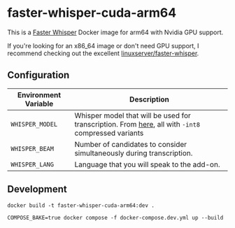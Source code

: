 # faster-whisper-cuda-arm64

This is a [Faster Whisper](https://github.com/SYSTRAN/faster-whisper) Docker image for arm64 with Nvidia GPU support.

If you're looking for an x86_64 image or don't need GPU support, I recommend checking out the excellent [linuxserver/faster-whisper](https://github.com/linuxserver/docker-faster-whisper).

## Configuration

| Environment Variable | Description |
| --- | --- |
| `WHISPER_MODEL` | Whisper model that will be used for transcription. From [here](https://github.com/SYSTRAN/faster-whisper/blob/master/faster_whisper/utils.py#L12-L31), all with `-int8` compressed variants |
| `WHISPER_BEAM` | Number of candidates to consider simultaneously during transcription. |
| `WHISPER_LANG` | Language that you will speak to the add-on. |

## Development

```shell
docker build -t faster-whisper-cuda-arm64:dev .

COMPOSE_BAKE=true docker compose -f docker-compose.dev.yml up --build
```
